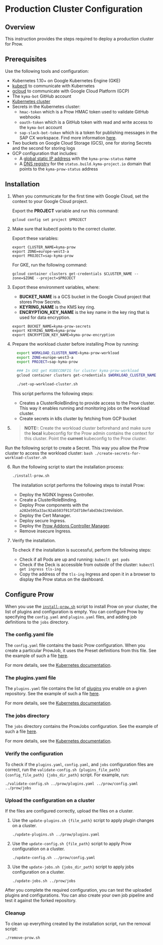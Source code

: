 # Production Cluster Configuration

## Overview

This instruction provides the steps required to deploy a production cluster for Prow.

## Prerequisites

Use the following tools and configuration:

- Kubernetes 1.10+ on Google Kubernetes Engine (GKE)
- [kubectl](https://kubernetes.io/docs/tasks/tools/install-kubectl/) to communicate with Kubernetes
- [gcloud](https://cloud.google.com/sdk/gcloud/) to communicate with Google Cloud Platform (GCP)
- The `kyma-bot` GitHub account
- [Kubernetes cluster](./prow-installation-on-forks.md#provision-a-cluster)
- Secrets in the Kubernetes cluster:
  - `hmac-token` which is a Prow HMAC token used to validate GitHub webhooks
  - `oauth-token` which is a GitHub token with read and write access to the `kyma-bot` account
  - `sap-slack-bot-token` which is a token for publishing messages in the SAP CX workspace. Find more information [here](https://api.slack.com/docs/token-types#bot).
- Two buckets on Google Cloud Storage (GCS), one for storing Secrets and the second for storing logs
- GCP configuration that includes:
  - A [global static IP address](https://cloud.google.com/compute/docs/ip-addresses/reserve-static-external-ip-address) with the `kyma-prow-status` name
  - A [DNS registry](https://cloud.google.com/dns/docs/quickstart#create_a_managed_public_zone) for the `status.build.kyma-project.io` domain that points to the `kyma-prow-status` address

## Installation

1. When you communicate for the first time with Google Cloud, set the context to your Google Cloud project.

   Export the **PROJECT** variable and run this command:

   ```
   gcloud config set project $PROJECT
   ```

2. Make sure that kubectl points to the correct cluster.

   Export these variables:

   ```
   export CLUSTER_NAME=kyma-prow
   export ZONE=europe-west3-a
   export PROJECT=sap-kyma-prow
   ```

   For GKE, run the following command:

   ```
   gcloud container clusters get-credentials $CLUSTER_NAME --zone=$ZONE --project=$PROJECT
   ```

3. Export these environment variables, where:

   - **BUCKET_NAME** is a GCS bucket in the Google Cloud project that stores Prow Secrets.
   - **KEYRING_NAME** is the KMS key ring.
   - **ENCRYPTION_KEY_NAME** is the key name in the key ring that is used for data encryption.

   ```
   export BUCKET_NAME=kyma-prow-secrets
   export KEYRING_NAME=kyma-prow
   export ENCRYPTION_KEY_NAME=kyma-prow-encryption
   ```

4. Prepare the workload cluster before installing Prow by running:

    ```bash
      export WORKLOAD_CLUSTER_NAME=kyma-prow-workload
      export ZONE=europe-west3-a
      export PROJECT=sap-kyma-prow

      ### In GKE get KUBECONFIG for cluster kyma-prow-workload
      gcloud container clusters get-credentials $WORKLOAD_CLUSTER_NAME --zone=$ZONE --project=$PROJECT

      ./set-up-workload-cluster.sh
    ```

    This script performs the following steps:
    - Creates a ClusterRoleBinding to provide access to the Prow cluster. This way it enables running and monitoring jobs on the workload cluster.
    - Create secrets in k8s cluster by fetching from GCP bucket

5. >**NOTE:**: Create the workload cluster beforehand and make sure the **local** kubeconfig for the Prow admin contains the context for this cluster. Point the **current** kubeconfig to the Prow cluster.

Run the following script to create a Secret. This way you allow the Prow cluster to access the workload cluster: 
    ```bash
    ./create-secrets-for-workload-cluster.sh
    ```

6. Run the following script to start the installation process:

   ```bash
   ./install-prow.sh
   ```

   The installation script performs the following steps to install Prow:

   - Deploy the NGINX Ingress Controller.
   - Create a ClusterRoleBinding.
   - Deploy Prow components with the `a202e595a33ac92ab503f913f2d710efabd3de21`revision.
   - Deploy the Cert Manager.
   - Deploy secure Ingress.
   - Deploy the [Prow Addons Controller Manager](../../development/prow-addons-ctrl-manager/README.md).
   - Remove insecure Ingress.

7. Verify the installation.

   To check if the installation is successful, perform the following steps:

   - Check if all Pods are up and running:
     `kubeclt get pods`
   - Check if the Deck is accessible from outside of the cluster:
     `kubectl get ingress tls-ing`
   - Copy the address of the `tls-ing` Ingress and open it in a browser to display the Prow status on the dashboard.

## Configure Prow

When you use the [`install-prow.sh`](../../prow/install-prow.sh) script to install Prow on your cluster, the list of plugins and configuration is empty. You can configure Prow by specifying the `config.yaml` and `plugins.yaml` files, and adding job definitions to the `jobs` directory.

### The config.yaml file

The `config.yaml` file contains the basic Prow configuration. When you create a particular ProwJob, it uses the Preset definitions from this file. See the example of such a file [here](../../prow/config.yaml).

For more details, see the [Kubernetes documentation](https://github.com/kubernetes/test-infra/blob/master/prow/getting_started_deploy.md#add-more-jobs-by-modifying-configyaml).

### The plugins.yaml file

The `plugins.yaml` file contains the list of [plugins](https://status.build.kyma-project.io/plugins) you enable on a given repository. See the example of such a file [here](../../prow/plugins.yaml).

For more details, see the [Kubernetes documentation](https://github.com/kubernetes/test-infra/blob/master/prow/getting_started_deploy.md#enable-some-plugins-by-modifying-pluginsyaml).

### The jobs directory

The `jobs` directory contains the ProwJobs configuration. See the example of such a file [here](../../prow/jobs).

For more details, see the [Kubernetes documentation](https://github.com/kubernetes/test-infra/blob/master/prow/getting_started_deploy.md#add-more-jobs-by-modifying-configyaml).

### Verify the configuration

To check if the `plugins.yaml`, `config.yaml`, and `jobs` configuration files are correct, run the `validate-config.sh {plugins_file_path} {config_file_path} {jobs_dir_path}` script. For example, run:

```
./validate-config.sh ../prow/plugins.yaml ../prow/config.yaml ../prow/jobs
```

### Upload the configuration on a cluster

If the files are configured correctly, upload the files on a cluster.

1. Use the `update-plugins.sh {file_path}` script to apply plugin changes on a cluster.

   ```
   ./update-plugins.sh ../prow/plugins.yaml
   ```

2. Use the `update-config.sh {file_path}` script to apply Prow configuration on a cluster.

   ```
   ./update-config.sh ../prow/config.yaml
   ```

3. Use the `update-jobs.sh {jobs_dir_path}` script to apply jobs configuration on a cluster.

   ```
   ./update-jobs.sh ../prow/jobs
   ```

After you complete the required configuration, you can test the uploaded plugins and configurations. You can also create your own job pipeline and test it against the forked repository.

### Cleanup

To clean up everything created by the installation script, run the removal script:

```
./remove-prow.sh
```
